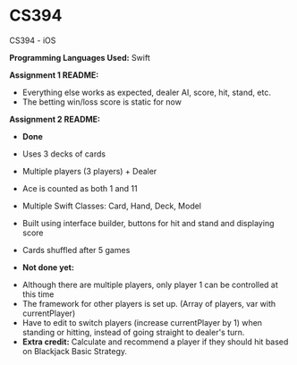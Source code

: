 CS394
=====

CS394 - iOS

**Programming Languages Used:** Swift

**Assignment 1 README:**

  * Everything else works as expected, dealer AI, score, hit, stand, etc.
  * The betting win/loss score is static for now

**Assignment 2 README:**

  - **Done**
   * Uses 3 decks of cards
   * Multiple players (3 players) + Dealer
   * Ace is counted as both 1 and 11
   * Multiple Swift Classes: Card, Hand, Deck, Model
   * Built using interface builder, buttons for hit and stand and displaying score
   * Cards shuffled after 5 games
  
  * **Not done yet:** 
   - Although there are multiple players, only player 1 can be controlled at this time
   - The framework for other players is set up. (Array of players, var with currentPlayer)
   - Have to edit to switch players (increase currentPlayer by 1) when standing or hitting, instead of going straight to dealer's turn.
   - **Extra credit:** Calculate and recommend a player if they should hit based on Blackjack Basic Strategy.
